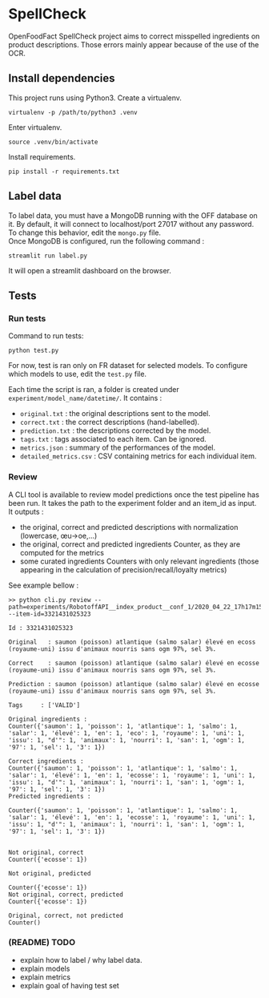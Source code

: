 # SpellCheck

OpenFoodFact SpellCheck project aims to correct misspelled ingredients on product descriptions. Those errors mainly appear because of the use of the OCR.  

## Install dependencies

This project runs using Python3.
Create a virtualenv.
```
virtualenv -p /path/to/python3 .venv
```

Enter virtualenv.
```
source .venv/bin/activate
```

Install requirements.
```
pip install -r requirements.txt
```

## Label data

To label data, you must have a MongoDB running with the OFF database on it. By default, it will connect to localhost/port 27017 without any password. To change this behavior, edit the `mongo.py` file.  
Once MongoDB is configured, run the following command :
```
streamlit run label.py
```
It will open a streamlit dashboard on the browser.

## Tests

### Run tests

Command to run tests:
```
python test.py
```
For now, test is ran only on FR dataset for selected models. To configure which models to use, edit the `test.py` file.  

Each time the script is ran, a folder is created under `experiment/model_name/datetime/`. It contains :
- `original.txt` : the original descriptions sent to the model.
- `correct.txt` : the correct descriptions (hand-labelled).
- `prediction.txt` : the descriptions corrected by the model.
- `tags.txt` : tags associated to each item. Can be ignored.
- `metrics.json` : summary of the performances of the model.
- `detailed_metrics.csv` : CSV containing metrics for each individual item.

### Review

A CLI tool is available to review model predictions once the test pipeline has been run. It takes the path to the experiment folder and an item_id as input. It outputs :
- the original, correct and predicted descriptions with normalization (lowercase, œu->oe,...)
- the original, correct and predicted ingredients Counter, as they are computed for the metrics
- some curated ingredients Counters with only relevant ingredients (those appearing in the calculation of precision/recall/loyalty metrics)

See example bellow :

```
>> python cli.py review --path=experiments/RobotoffAPI__index_product__conf_1/2020_04_22_17h17m15s --item-id=3321431025323

Id : 3321431025323

Original   : saumon (poisson) atlantique (salmo salar) élevé en ecoss (royaume-uni) issu d'animaux nourris sans ogm 97%, sel 3%.

Correct    : saumon (poisson) atlantique (salmo salar) élevé en ecosse (royaume-uni) issu d'animaux nourris sans ogm 97%, sel 3%.

Prediction : saumon (poisson) atlantique (salmo salar) élevé en ecosse (royaume-uni) issu d'animaux nourris sans ogm 97%, sel 3%.

Tags     : ['VALID']

Original ingredients :
Counter({'saumon': 1, 'poisson': 1, 'atlantique': 1, 'salmo': 1, 'salar': 1, 'élevé': 1, 'en': 1, 'eco': 1, 'royaume': 1, 'uni': 1, 'issu': 1, "d'": 1, 'animaux': 1, 'nourri': 1, 'san': 1, 'ogm': 1, '97': 1, 'sel': 1, '3': 1})

Correct ingredients :
Counter({'saumon': 1, 'poisson': 1, 'atlantique': 1, 'salmo': 1, 'salar': 1, 'élevé': 1, 'en': 1, 'ecosse': 1, 'royaume': 1, 'uni': 1, 'issu': 1, "d'": 1, 'animaux': 1, 'nourri': 1, 'san': 1, 'ogm': 1, '97': 1, 'sel': 1, '3': 1})
Predicted ingredients :

Counter({'saumon': 1, 'poisson': 1, 'atlantique': 1, 'salmo': 1, 'salar': 1, 'élevé': 1, 'en': 1, 'ecosse': 1, 'royaume': 1, 'uni': 1, 'issu': 1, "d'": 1, 'animaux': 1, 'nourri': 1, 'san': 1, 'ogm': 1, '97': 1, 'sel': 1, '3': 1})


Not original, correct
Counter({'ecosse': 1})

Not original, predicted

Counter({'ecosse': 1})
Not original, correct, predicted
Counter({'ecosse': 1})

Original, correct, not predicted
Counter()
```

### (README) TODO
- explain how to label / why label data.
- explain models
- explain metrics
- explain goal of having test set
